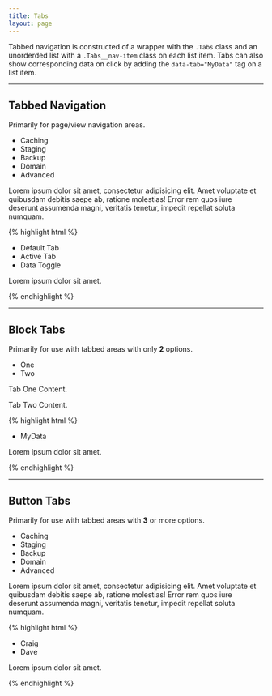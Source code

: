 ```yaml
---
title: Tabs
layout: page
---
```


<p class="t-4">Tabbed navigation is constructed of a wrapper with the <code>.Tabs</code> class and an unorderded list with a <code>.Tabs__nav-item</code> class on each list item. Tabs can also show corresponding data on click by adding the <code>data-tab="MyData"</code> tag on a list item.</p>

<hr />

## Tabbed Navigation

Primarily for page/view navigation areas.

<section class="Tabs m-top-5">
	<ul class="Tabs__nav">
		<li class="Tabs__nav-item is-active" data-tab="caching">Caching</li>
		<li class="Tabs__nav-item" data-tab="staging">Staging</li>
		<li class="Tabs__nav-item" data-tab="backup">Backup</li>
		<li class="Tabs__nav-item" data-tab="domain">Domain</li>
		<li class="Tabs__nav-item" data-tab="advanced">Advanced</li>
	</ul>
	<div class="Tab is-active" data-tab="caching">
		<p>Lorem ipsum dolor sit amet, consectetur adipisicing elit. Amet voluptate et quibusdam debitis saepe ab, ratione molestias! Error rem quos iure deserunt assumenda magni, veritatis tenetur, impedit repellat soluta numquam.</p>
	</div>
</section>


{% highlight html %}
<section class="Tabs">
	<ul class="Tabs__nav">
		<li class="Tabs__nav-item">Default Tab</li>
		<li class="Tabs__nav-item is-active">Active Tab</li>
		<li class="Tabs__nav-item" data-tab="MyData">Data Toggle</li>
	</ul>
	<div class="Tab" data-tab="MyData">
		<p>Lorem ipsum dolor sit amet.</p>
	</div>
</section>
{% endhighlight %}

<hr />

## Block Tabs

Primarily for use with tabbed areas with only **2** options.

<section class="Tabs Tabs--block">
	<ul class="Tabs__nav">
		<li class="Tabs__nav-item is-active" data-tab="One">One</li>
		<li class="Tabs__nav-item" data-tab="Two">Two</li>
	</ul>
	<div class="Tab is-active t-center" data-tab="One">
		<p>Tab One Content.</p>
	</div>
	<div class="Tab t-center" data-tab="Two">
		<p>Tab Two Content.</p>
	</div>
</section>

{% highlight html %}
<section class="Tabs Tabs--block">
	<ul class="Tabs__nav">
		<li class="Tabs__nav-item is-active" data-tab="MyData">MyData</li>
	</ul>
	<div class="Tab is-active" data-tab="MyData">
		<p>Lorem ipsum dolor sit amet.</p>
	</div>
</section>
{% endhighlight %}

<hr />

## Button Tabs

Primarily for use with tabbed areas with **3** or more options.

<section class="Tabs Tabs--button">
	<ul class="Tabs__nav">
		<li class="Tabs__nav-item is-active" data-tab="caching">Caching</li>
		<li class="Tabs__nav-item" data-tab="staging">Staging</li>
		<li class="Tabs__nav-item" data-tab="backup">Backup</li>
		<li class="Tabs__nav-item" data-tab="domain">Domain</li>
		<li class="Tabs__nav-item" data-tab="advanced">Advanced</li>
	</ul>
	<div class="Tab" data-tab="caching">
		<p>Lorem ipsum dolor sit amet, consectetur adipisicing elit. Amet voluptate et quibusdam debitis saepe ab, ratione molestias! Error rem quos iure deserunt assumenda magni, veritatis tenetur, impedit repellat soluta numquam.</p>
	</div>
</section>

{% highlight html %}
<section class="Tabs Tabs--block">
	<ul class="Tabs__nav">
		<li class="Tabs__nav-item is-active" data-tab="Craig">Craig</li>
		<li class="Tabs__nav-item" data-tab="Dave">Dave</li>
	</ul>
	<div class="Tab" data-tab="MyData">
		<p>Lorem ipsum dolor sit amet.</p>
	</div>
</section>
{% endhighlight %}